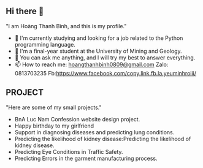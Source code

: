 ## Hi there 👋

"I am Hoàng Thanh Bình, and this is my profile."

- 🔭 I'm currently studying and looking for a job related to the Python programming language.
- 🌱 I'm a final-year student at the University of Mining and Geology.
- 💬 You can ask me anything, and I will try my best to answer everything.
- 📫 How to reach me: hoangthanhbinh0809@gmail.com
  Zalo: 0813703235
  Fb:https://www.facebook.com/copy.link.fb.la.yeuminhroiii/

  
## PROJECT
  "Here are some of my small projects."

- BnA Luc Nam Confession website design project.
- Happy birthday to my girlfriend
- Support in diagnosing diseases and predicting lung conditions.
- Predicting the likelihood of kidney disease:Predicting the likelihood of kidney disease.
- Predicting Eye Conditions in Traffic Safety.
- Predicting Errors in the garment manufacturing process.

